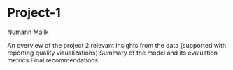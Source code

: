 # Project-1
Numann Malik

An overview of the project
2 relevant insights from the data (supported with reporting quality visualizations)
Summary of the model and its evaluation metrics
Final recommendations
